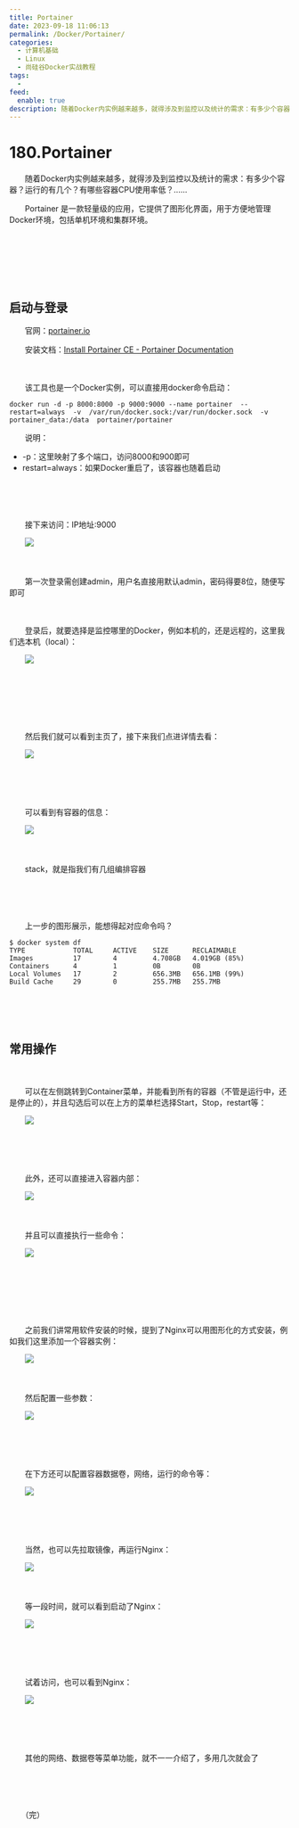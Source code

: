 ```yaml
---
title: Portainer
date: 2023-09-18 11:06:13
permalink: /Docker/Portainer/
categories:
  - 计算机基础
  - Linux
  - 尚硅谷Docker实战教程
tags:
  - 
feed:
  enable: true
description: 随着Docker内实例越来越多，就得涉及到监控以及统计的需求：有多少个容器？运行的有几个？有哪些容器CPU使用率低？......
---
```

# 180.Portainer

　　随着Docker内实例越来越多，就得涉及到监控以及统计的需求：有多少个容器？运行的有几个？有哪些容器CPU使用率低？......

　　Portainer 是一款轻量级的应用，它提供了图形化界面，用于方便地管理Docker环境，包括单机环境和集群环境。
<!-- more -->
　　‍

　　‍

　　‍

## 启动与登录

　　官网：[portainer.io](https://www.portainer.io/)

　　安装文档：[Install Portainer CE - Portainer Documentation](https://docs.portainer.io/start/install-ce)

　　‍

　　该工具也是一个Docker实例，可以直接用docker命令启动：

```shell
docker run -d -p 8000:8000 -p 9000:9000 --name portainer  --restart=always  -v  /var/run/docker.sock:/var/run/docker.sock  -v portainer_data:/data  portainer/portainer
```

　　说明：

* -p：这里映射了多个端口，访问8000和900即可
* restart=always：如果Docker重启了，该容器也随着启动

　　‍

　　‍

　　接下来访问：IP地址:9000

　　![](https://image.peterjxl.com/blog/image-20230917183603-xw9bjnv.png)

　　‍

　　第一次登录需创建admin，用户名直接用默认admin，密码得要8位，随便写即可

　　‍

　　登录后，就要选择是监控哪里的Docker，例如本机的，还是远程的，这里我们选本机（local）：

　　![](https://image.peterjxl.com/blog/image-20230917183659-n7vipk9.png)

　　‍

　　‍

　　‍

　　然后我们就可以看到主页了，接下来我们点进详情去看：

　　![](https://image.peterjxl.com/blog/image-20230917183837-b9vw3dx.png)

　　‍

　　‍

　　可以看到有容器的信息：

　　![](https://image.peterjxl.com/blog/image-20230917183902-grwo278.png)

　　‍

　　stack，就是指我们有几组编排容器

　　‍

　　‍

　　上一步的图形展示，能想得起对应命令吗？

```shell
$ docker system df
TYPE            TOTAL     ACTIVE    SIZE      RECLAIMABLE
Images          17        4         4.708GB   4.019GB (85%)
Containers      4         1         0B        0B
Local Volumes   17        2         656.3MB   656.1MB (99%)
Build Cache     29        0         255.7MB   255.7MB
```

　　‍

　　‍

## 常用操作

　　‍

　　可以在左侧跳转到Container菜单，并能看到所有的容器（不管是运行中，还是停止的），并且勾选后可以在上方的菜单栏选择Start，Stop，restart等：

　　![](https://image.peterjxl.com/blog/image-20230917210212-sg881w5.png)

　　‍

　　

　　此外，还可以直接进入容器内部：

　　![](https://image.peterjxl.com/blog/image-20230917210238-17mtbqa.png)

　　‍

　　并且可以直接执行一些命令：

　　![](https://image.peterjxl.com/blog/image-20230917210301-w2d2c8p.png)

　　‍

　　

　　‍

　　之前我们讲常用软件安装的时候，提到了Nginx可以用图形化的方式安装，例如我们这里添加一个容器实例：

　　![](https://image.peterjxl.com/blog/image-20230917210508-choqffp.png)

　　‍

　　然后配置一些参数：

　　![](https://image.peterjxl.com/blog/image-20230917210614-380up3o.png)

　　‍

　　‍

　　在下方还可以配置容器数据卷，网络，运行的命令等：

　　![](https://image.peterjxl.com/blog/image-20230917210646-y5xqsr0.png)

　　‍

　　‍

　　当然，也可以先拉取镜像，再运行Nginx：

　　![](https://image.peterjxl.com/blog/image-20230917210408-q6vwvlp.png)

　　‍

　　等一段时间，就可以看到启动了Nginx：

　　![](https://image.peterjxl.com/blog/image-20230917210834-3t5nejv.png)

　　‍

　　‍

　　试着访问，也可以看到Nginx：

　　![](https://image.peterjxl.com/blog/image-20230917210831-9rvvfwu.png)

　　‍

　　‍

　　其他的网络、数据卷等菜单功能，就不一一介绍了，多用几次就会了

　　‍

　　‍

　　（完）

　　‍
